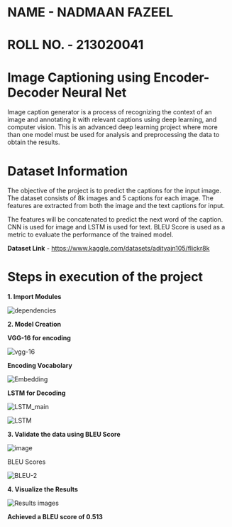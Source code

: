 # NAME - NADMAAN FAZEEL
# ROLL NO. - 213020041 

# Image Captioning using Encoder-Decoder Neural Net

Image caption generator is a process of recognizing the context of an image and annotating it with relevant captions using deep learning, and computer vision. This is an advanced deep learning project where more than one model must be used for analysis and preprocessing the data to obtain the results.

# Dataset Information
The objective of the project is to predict the captions for the input image. The dataset consists of 8k images and 5 captions for each image. The features are extracted from both the image and the text captions for input. 

The features will be concatenated to predict the next word of the caption. CNN is used for image and LSTM is used for text. BLEU Score is used as a metric to evaluate the performance of the trained model.

**Dataset Link** - https://www.kaggle.com/datasets/adityajn105/flickr8k

# Steps in execution of the project
**1. Import Modules**

![dependencies](https://user-images.githubusercontent.com/83595856/185237547-ada7df51-4d8f-4045-8bd6-d0f67d41be24.jpg)

**2. Model Creation**

**VGG-16 for encoding** 

![vgg-16](https://user-images.githubusercontent.com/83595856/185238237-e79fc414-9df5-4d35-baae-ada4e571ed89.jpg)

**Encoding Vocabolary**

![Embedding](https://user-images.githubusercontent.com/83595856/185238624-bcdfa28f-f6bf-47df-9b04-344f16784f1b.jpg)

**LSTM for Decoding**

![LSTM_main](https://user-images.githubusercontent.com/83595856/185239101-80c8378b-8f8a-4afa-9d5e-fc6eda785795.jpg)

![LSTM](https://user-images.githubusercontent.com/83595856/185239266-ff0fec80-0415-4e01-9303-ee459b16964a.jpg)

**3. Validate the data using BLEU Score**

![image](https://user-images.githubusercontent.com/83595856/185239495-0578d499-31ec-4d34-8b43-9b70ed51f3fd.png)

BLEU Scores

![BLEU-2](https://user-images.githubusercontent.com/83595856/185239660-67b9ad21-c1c4-4187-8afa-f1f9916bb264.jpg)

**4. Visualize the Results**

![Results images](https://user-images.githubusercontent.com/83595856/185239975-e1525185-e423-4607-b5d4-22cf90e6977e.jpg)

**Achieved a BLEU score of 0.513** 





